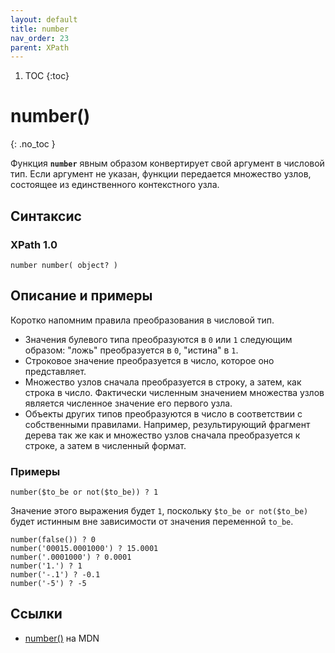```yaml
---
layout: default
title: number
nav_order: 23
parent: XPath
---
```


<!-- prettier-ignore-start -->
1. TOC
{:toc}

# number()
{: .no_toc }
<!-- prettier-ignore-end -->

Функция **`number`** явным образом конвертирует свой аргумент в числовой тип. Если аргумент не указан, функции передается множество узлов, состоящее из единственного контекстного узла.

## Синтаксис

### XPath 1.0

```
number number( object? )
```

## Описание и примеры

Коротко напомним правила преобразования в числовой тип.

- Значения булевого типа преобразуются в `0` или `1` следующим образом: "ложь" преобразуется в `0`, "истина" в `1`.
- Строковое значение преобразуется в число, которое оно представляет.
- Множество узлов сначала преобразуется в строку, а затем, как строка в число. Фактически численным значением множества узлов является численное значение его первого узла.
- Объекты других типов преобразуются в число в соответствии с собственными правилами. Например, результирующий фрагмент дерева так же как и множество узлов сначала преобразуется к строке, а затем в численный формат.

### Примеры

```
number($to_be or not($to_be)) ? 1
```

Значение этого выражения будет `1`, поскольку `$to_be or not($to_be)` будет истинным вне зависимости от значения переменной `to_be`.

```
number(false()) ? 0
number('00015.0001000') ? 15.0001
number('.0001000') ? 0.0001
number('1.') ? 1
number('-.1') ? -0.1
number('-5') ? -5
```

## Ссылки

- [number()](https://developer.mozilla.org/en-US/docs/Web/XPath/Functions/number) на MDN
